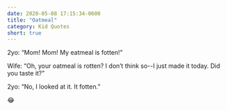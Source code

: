```yaml
---
date: 2020-05-08 17:15:34-0600
title: "Oatmeal"
category: Kid Quotes
short: true
---
```


2yo: “Mom! Mom! My eatmeal is fotten!”

Wife: “Oh, your oatmeal is rotten? I don’t think so--I just made it today. Did you taste it?”

2yo: “No, I looked at it. It fotten.”

😂
